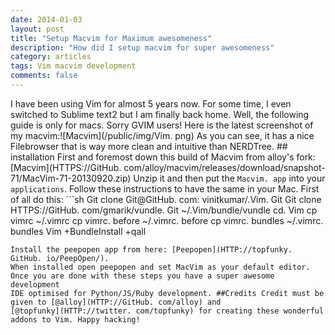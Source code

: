 ```yaml
---
date: 2014-01-03
layout: post
title: "Setup Macvim for Maximum awesomeness"
description: "How did I setup macvim for super awesomeness"
category: articles
tags: Vim macvim development
comments: false
--- 
```


I have been using Vim for almost 5 years now. For some time, I even
switched to Sublime text2 but I am finally back home. Well, the
following guide is only for macs. Sorry GVIM users!
Here is the latest screenshot of my macvim:![Macvim](/public/img/Vim. png) As you can see, it has a nice Filebrowser that is way more clean and
intuitive than NERDTree. ## installation First and foremost down this build of Macvim from alloy's fork:
[Macvim](HTTPS://GitHub. com/alloy/macvim/releases/download/snapshot-71/MacVim-71-20130920.zip)
Unzip it and then put the `Macvim. app` into your `applications`. Follow these instructions to have the same in your Mac. First of all do this: ```sh
Git clone Git@GitHub. com: vinitkumar/.Vim. Git
Git clone HTTPS://GitHub. com/gmarik/vundle. Git ~/.Vim/bundle/vundle
cd. Vim
cp vimrc ~/.vimrc
cp vimrc. before ~/.vimrc. before
cp vimrc. bundles ~/.vimrc. bundles
Vim +BundleInstall +qall
```
Install the peepopen app from here: [Peepopen](HTTP://topfunky. GitHub. io/PeepOpen/).
When installed open peepopen and set MacVim as your default editor. Once you are done with these steps you have a super awesome development
IDE optimised for Python/JS/Ruby development. ##Credits Credit must be given to [@alloy](HTTP://GitHub. com/alloy) and
[@topfunky](HTTP://twitter. com/topfunky) for creating these wonderful
addons to Vim. Happy hacking!
